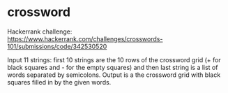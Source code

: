 # crossword
Hackerrank challenge: https://www.hackerrank.com/challenges/crosswords-101/submissions/code/342530520

Input 11 strings: first 10 strings are the 10 rows of the crossword grid (+ for black squares and - for the empty squares)
and then last string is a list of words separated by semicolons. Output is a the crossword grid with black squares filled in by the given words.
